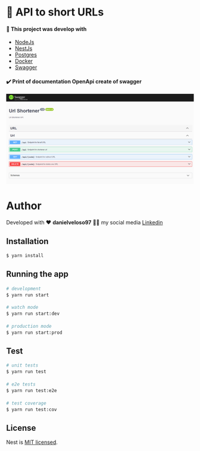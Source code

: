 # 🚀 API to short URLs

#### :memo: This project was develop with

- [NodeJs](https://nodejs.org/en/docs)
- [NestJs](https://docs.nestjs.com/)
- [Postgres](https://www.postgresql.org/)
- [Docker](https://docs.docker.com/)
- [Swagger](https://swagger.io/docs/)

#### :heavy_check_mark: Print of documentation OpenApi create of swagger

![Alt Text](src/docs/assets/scren-swagger.png)

# Author

Developed with :heart: **danielveloso97** :man_technologist: my social media [Linkedin](https://www.linkedin.com/in/daniel-silva-bab1591a6/)

## Installation

```bash
$ yarn install
```

## Running the app

```bash
# development
$ yarn run start

# watch mode
$ yarn run start:dev

# production mode
$ yarn run start:prod
```

## Test

```bash
# unit tests
$ yarn run test

# e2e tests
$ yarn run test:e2e

# test coverage
$ yarn run test:cov
```

## License

Nest is [MIT licensed](LICENSE).
